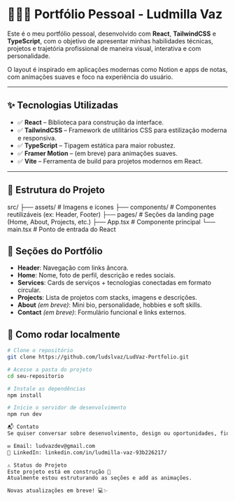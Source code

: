# 👩🏽‍💻 Portfólio Pessoal - Ludmilla Vaz

Este é o meu portfólio pessoal, desenvolvido com **React**, **TailwindCSS** e **TypeScript**, com o objetivo de apresentar minhas habilidades técnicas, projetos e trajetória profissional de maneira visual, interativa e com personalidade.

O layout é inspirado em aplicações modernas como Notion e apps de notas, com animações suaves e foco na experiência do usuário.

---

## ✨ Tecnologias Utilizadas

- ✅ **React** – Biblioteca para construção da interface.
- ✅ **TailwindCSS** – Framework de utilitários CSS para estilização moderna e responsiva.
- ✅ **TypeScript** – Tipagem estática para maior robustez.
- ✅ **Framer Motion** – (em breve) para animações suaves.
- ✅ **Vite** – Ferramenta de build para projetos modernos em React.

---

## 📁 Estrutura do Projeto

src/
├── assets/ # Imagens e ícones
├── components/ # Componentes reutilizáveis (ex: Header, Footer)
├── pages/ # Seções da landing page (Home, About, Projects, etc.)
├── App.tsx # Componente principal
└── main.tsx # Ponto de entrada do React

## 📌 Seções do Portfólio

- **Header**: Navegação com links âncora.
- **Home**: Nome, foto de perfil, descrição e redes sociais.
- **Services**: Cards de serviços + tecnologias conectadas em formato circular.
- **Projects**: Lista de projetos com stacks, imagens e descrições.
- **About** _(em breve)_: Mini bio, personalidade, hobbies e soft skills.
- **Contact** _(em breve)_: Formulário funcional e links externos.

## 🚀 Como rodar localmente

```bash
# Clone o repositório
git clone https://github.com/ludslvaz/LudVaz-Portfolio.git

# Acesse a pasta do projeto
cd seu-repositorio

# Instale as dependências
npm install

# Inicie o servidor de desenvolvimento
npm run dev

📬 Contato
Se quiser conversar sobre desenvolvimento, design ou oportunidades, fique à vontade para me chamar:

✉️ Email: ludvazdev@gmail.com
💼 LinkedIn: linkedin.com/in/ludmilla-vaz-93b226217/

⚠️ Status do Projeto
Este projeto está em construção 🚧
Atualmente estou estruturando as seções e add as animações.

Novas atualizações em breve! 💻✨